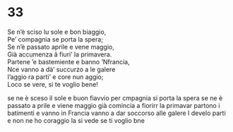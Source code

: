 # 33  
  
Se n’è sciso lu sole e bon biaggio,  
Pe’ compagnia se porta la spera;  
Se n’è passato aprile e vene maggio,  
Già accumenza â fiuri’ la primavera.  
Partene ’e bastemiente e banno ’Nfrancia,  
Nce vanno a dà’ succurzo a le galere  
I’aggio ra parti’ e core nun aggio;  
Loco se vere, si te voglio bene!

se ne è sceso il sole e buon fiavvio
per cmpagnia si porta la spera
se ne è passato a prile e viene maggio
già comincia a fiorirr la primavar
partono i batimenti e vanno in Francia
vanno a dar soccorso alle galere
I develo parti e non ne ho coraggio
la si vede se ti voglio bne
